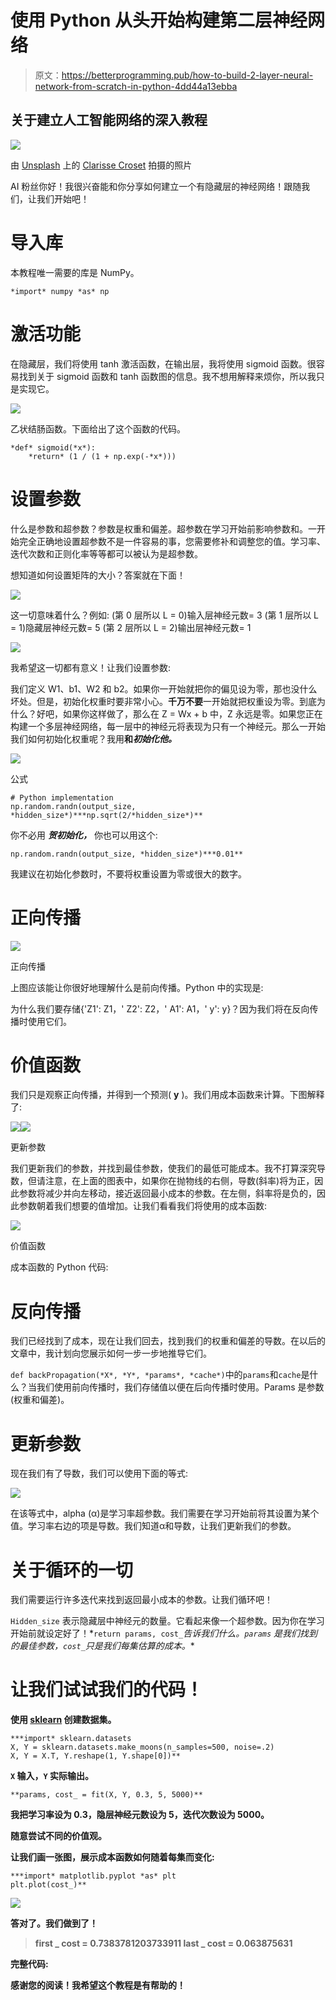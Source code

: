 # 使用 Python 从头开始构建第二层神经网络

> 原文：<https://betterprogramming.pub/how-to-build-2-layer-neural-network-from-scratch-in-python-4dd44a13ebba>

## 关于建立人工智能网络的深入教程

![](img/07c8807ae3d5209d582cebe992ca3282.png)

由 [Unsplash](https://unsplash.com?utm_source=medium&utm_medium=referral) 上的 [Clarisse Croset](https://unsplash.com/@herfrenchness?utm_source=medium&utm_medium=referral) 拍摄的照片

AI 粉丝你好！我很兴奋能和你分享如何建立一个有隐藏层的神经网络！跟随我们，让我们开始吧！

# 导入库

本教程唯一需要的库是 NumPy。

```
*import* numpy *as* np
```

# 激活功能

在隐藏层，我们将使用 tanh 激活函数，在输出层，我将使用 sigmoid 函数。很容易找到关于 sigmoid 函数和 tanh 函数图的信息。我不想用解释来烦你，所以我只是实现它。

![](img/435803b21086e7161de4f8716d16f74c.png)

乙状结肠函数。下面给出了这个函数的代码。

```
*def* sigmoid(*x*):
    *return* (1 / (1 + np.exp(-*x*)))
```

# 设置参数

什么是参数和超参数？参数是权重和偏差。超参数在学习开始前影响参数和。一开始完全正确地设置超参数不是一件容易的事，您需要修补和调整您的值。学习率、迭代次数和正则化率等等都可以被认为是超参数。

想知道如何设置矩阵的大小？答案就在下面！

![](img/afa39586efea7963788a030a0f2daec9.png)

这一切意味着什么？例如:
(第 0 层所以 L = 0)输入层神经元数= 3
(第 1 层所以 L = 1)隐藏层神经元数= 5
(第 2 层所以 L = 2)输出层神经元数= 1

![](img/f15461132bc702cf1fdb876db4d50150.png)

我希望这一切都有意义！让我们设置参数:

我们定义 W1、b1、W2 和 b2。如果你一开始就把你的偏见设为零，那也没什么坏处。但是，初始化权重时要非常小心。**千万不要**一开始就把权重设为零。到底为什么？好吧，如果你这样做了，那么在 Z = Wx + b 中，Z 永远是零。如果您正在构建一个多层神经网络，每一层中的神经元将表现为只有一个神经元。那么一开始我们如何初始化权重呢？我用**和*初始化他。***

![](img/038d4ad9c6ef06ea7f35afd250952af6.png)

公式

```
# Python implementation
np.random.randn(output_size, *hidden_size*)***np.sqrt(2/*hidden_size*)**
```

你不必用 ***贺初始化，*** 你也可以用这个:

```
np.random.randn(output_size, *hidden_size*)***0.01**
```

我建议在初始化参数时，不要将权重设置为零或很大的数字。

# **正向传播**

![](img/9c0e94831594f998d6b21484d619874f.png)

正向传播

上图应该能让你很好地理解什么是前向传播。Python 中的实现是:

为什么我们要存储{'Z1': Z1，' Z2': Z2，' A1': A1，' y': y}？因为我们将在反向传播时使用它们。

# 价值函数

我们只是观察正向传播，并得到一个预测( **y** )。我们用成本函数来计算。下图解释了:

![](img/a67447c65025a9993820ac58b47d358d.png)![](img/9191ebddc3099bdaa4278f3b5660c8e5.png)

更新参数

我们更新我们的参数，并找到最佳参数，使我们的最低可能成本。我不打算深究导数，但请注意，在上面的图表中，如果你在抛物线的右侧，导数(斜率)将为正，因此参数将减少并向左移动，接近返回最小成本的参数。在左侧，斜率将是负的，因此参数朝着我们想要的值增加。让我们看看我们将使用的成本函数:

![](img/7134fb06eb05fdbc5f57def25ce6437e.png)

价值函数

成本函数的 Python 代码:

# 反向传播

我们已经找到了成本，现在让我们回去，找到我们的权重和偏差的导数。在以后的文章中，我计划向您展示如何一步一步地推导它们。

`def backPropagation(*X*, *Y*, *params*, *cache*)`中的`params`和`cache`是什么？当我们使用前向传播时，我们存储值以便在后向传播时使用。Params 是参数(权重和偏差)。

# 更新参数

现在我们有了导数，我们可以使用下面的等式:

![](img/9191ebddc3099bdaa4278f3b5660c8e5.png)

在该等式中，alpha (α)是学习率超参数。我们需要在学习开始前将其设置为某个值。学习率右边的项是导数。我们知道α和导数，让我们更新我们的参数。

# 关于循环的一切

我们需要运行许多迭代来找到返回最小成本的参数。让我们循环吧！

`Hidden_size` 表示隐藏层中神经元的数量。它看起来像一个超参数。因为你在学习开始前就设定好了！*`return params, cost_`*告诉我们什么。`params` 是我们找到的最佳参数，`cost_`只是我们每集估算的成本。**

# **让我们试试我们的代码！**

**使用 [**sklearn**](https://scikit-learn.org/stable/) 创建数据集。**

```
***import* sklearn.datasets
X, Y = sklearn.datasets.make_moons(n_samples=500, noise=.2)
X, Y = X.T, Y.reshape(1, Y.shape[0])**
```

**`X` 输入，`Y` 实际输出。**

```
**params, cost_ = fit(X, Y, 0.3, 5, 5000)**
```

**我把学习率设为 0.3，隐层神经元数设为 5，迭代次数设为 5000。**

**随意尝试不同的价值观。**

**让我们画一张图，展示成本函数如何随着每集而变化:**

```
***import* matplotlib.pyplot *as* plt
plt.plot(cost_)**
```

**![](img/48026e77e35290bc10980595bd173e30.png)**

**答对了。我们做到了！**

> **first _ cost = 0.7383781203733911
> last _ cost = 0.063875631**

**完整代码:**

**感谢您的阅读！我希望这个教程是有帮助的！**